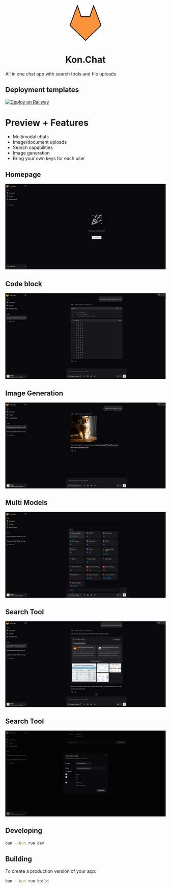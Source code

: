 <p align="center">
	<img width="100" src="./docs/logo.png" alt="logo">
</p>
<h1 align="center">
	Kon.Chat
</h1>

All in one chat app with search tools and file uploads

## Deployment templates

[![Deploy on Railway](https://railway.com/button.svg)](https://railway.com/deploy/konchat?referralCode=bSruGU)

# Preview + Features

- Multimodal chats
- Image/document uploads
- Search capabilities
- Image generation
- Bring your own keys for each user

## Homepage

![homepage](./docs/homepage.png)

## Code block

![codeblock](./docs/codeblock.png)

## Image Generation

![image_generation](./docs/image_generation.png)

## Multi Models

![multi_models](./docs/multi_model.png)

## Search Tool

![search_tool](./docs/search_tool.png)

## Search Tool

![custom_models](./docs/custom_models.png)

## Developing

```bash
bun --bun run dev
```

## Building

To create a production version of your app:

```bash
bun --bun run build
```
